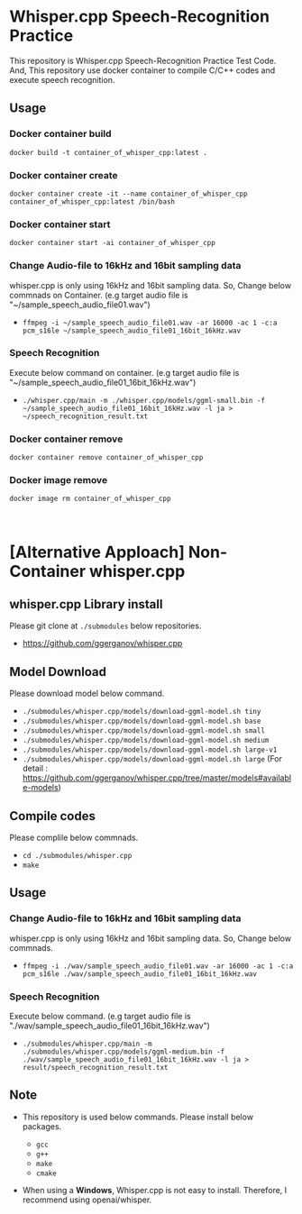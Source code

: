 # Whisper.cpp Speech-Recognition Practice

This repository is Whisper.cpp Speech-Recognition Practice Test Code.
And, This repository use docker container to compile C/C++ codes and execute speech recognition.

## Usage

### Docker container build

`docker build -t container_of_whisper_cpp:latest .`

### Docker container create

`docker container create -it --name container_of_whisper_cpp container_of_whisper_cpp:latest /bin/bash`

### Docker container start

`docker container start -ai container_of_whisper_cpp`

### Change Audio-file to 16kHz and 16bit sampling data

whisper.cpp is only using 16kHz and 16bit sampling data. So, Change below commnads on Container. (e.g target audio file is "~/sample_speech_audio_file01.wav")

- `ffmpeg -i ~/sample_speech_audio_file01.wav -ar 16000 -ac 1 -c:a pcm_s16le ~/sample_speech_audio_file01_16bit_16kHz.wav`

### Speech Recognition

Execute below command on container. (e.g target audio file is "~/sample_speech_audio_file01_16bit_16kHz.wav")

- `./whisper.cpp/main -m ./whisper.cpp/models/ggml-small.bin -f ~/sample_speech_audio_file01_16bit_16kHz.wav -l ja > ~/speech_recognition_result.txt`

### Docker container remove

`docker container remove container_of_whisper_cpp`

### Docker image remove

`docker image rm container_of_whisper_cpp`

<br>

# [Alternative Apploach] Non-Container whisper.cpp

## whisper.cpp Library install

Please git clone at `./submodules` below repositories.

- <https://github.com/ggerganov/whisper.cpp>

## Model Download

Please download model below command.

- `./submodules/whisper.cpp/models/download-ggml-model.sh tiny`
- `./submodules/whisper.cpp/models/download-ggml-model.sh base`
- `./submodules/whisper.cpp/models/download-ggml-model.sh small`
- `./submodules/whisper.cpp/models/download-ggml-model.sh medium`
- `./submodules/whisper.cpp/models/download-ggml-model.sh large-v1`
- `./submodules/whisper.cpp/models/download-ggml-model.sh large`
  (For detail : <https://github.com/ggerganov/whisper.cpp/tree/master/models#available-models>)

## Compile codes

Please complile below commnads.

- `cd ./submodules/whisper.cpp`
- `make`

## Usage

### Change Audio-file to 16kHz and 16bit sampling data

whisper.cpp is only using 16kHz and 16bit sampling data. So, Change below commnads.

- `ffmpeg -i ./wav/sample_speech_audio_file01.wav -ar 16000 -ac 1 -c:a pcm_s16le ./wav/sample_speech_audio_file01_16bit_16kHz.wav`

### Speech Recognition

Execute below command. (e.g target audio file is "./wav/sample_speech_audio_file01_16bit_16kHz.wav")

- `./submodules/whisper.cpp/main -m ./submodules/whisper.cpp/models/ggml-medium.bin -f ./wav/sample_speech_audio_file01_16bit_16kHz.wav -l ja > result/speech_recognition_result.txt`

## Note

- This repository is used below commands. Please install below packages.

  - `gcc`
  - `g++`
  - `make`
  - `cmake`

- When using a **Windows**, Whisper.cpp is not easy to install. Therefore, I recommend using openai/whisper.
